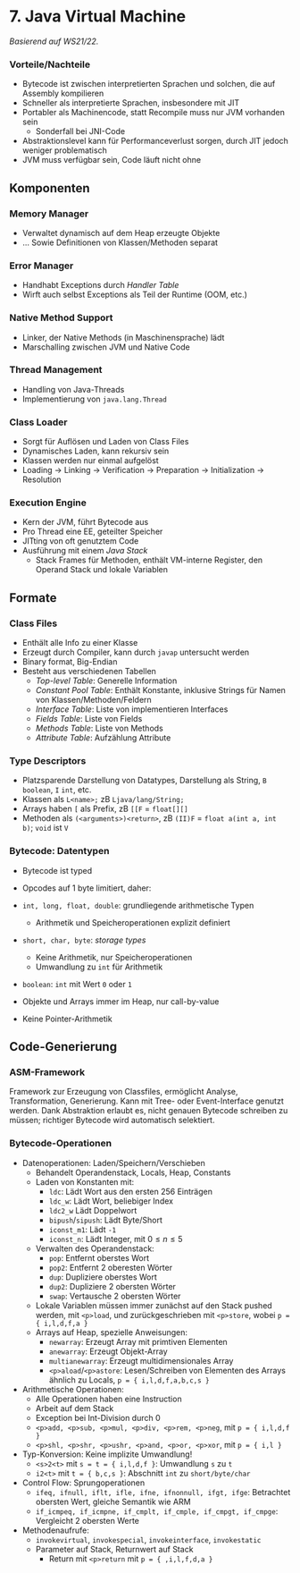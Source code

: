 # 7. Java Virtual Machine
*Basierend auf WS21/22.*

### Vorteile/Nachteile
- Bytecode ist zwischen interpretierten Sprachen und solchen, die auf
  Assembly kompilieren
- Schneller als interpretierte Sprachen, insbesondere mit JIT
- Portabler als Machinencode, statt Recompile muss nur JVM vorhanden sein
  - Sonderfall bei JNI-Code
- Abstraktionslevel kann für Performanceverlust sorgen, durch JIT
  jedoch weniger problematisch
- JVM muss verfügbar sein, Code läuft nicht ohne


## Komponenten
### Memory Manager
- Verwaltet dynamisch auf dem Heap erzeugte Objekte
- ... Sowie Definitionen von Klassen/Methoden separat

### Error Manager
- Handhabt Exceptions durch *Handler Table*
- Wirft auch selbst Exceptions als Teil der Runtime (OOM, etc.)

### Native Method Support
- Linker, der Native Methods (in Maschinensprache) lädt
- Marschalling zwischen JVM und Native Code

### Thread Management
- Handling von Java-Threads
- Implementierung von `java.lang.Thread`

### Class Loader
- Sorgt für Auflösen und Laden von Class Files
- Dynamisches Laden, kann rekursiv sein
- Klassen werden nur einmal aufgelöst
- Loading -> Linking -> Verification -> Preparation ->
  Initialization -> Resolution

### Execution Engine
- Kern der JVM, führt Bytecode aus
- Pro Thread eine EE, geteilter Speicher 
- JITting von oft genutztem Code
- Ausführung mit einem *Java Stack*
  - Stack Frames für Methoden, enthält VM-interne Register,
    den Operand Stack und lokale Variablen


## Formate
### Class Files
- Enthält alle Info zu einer Klasse
- Erzeugt durch Compiler, kann durch `javap` untersucht werden
- Binary format, Big-Endian
- Besteht aus verschiedenen Tabellen
  - *Top-level Table*: Generelle Information
  - *Constant Pool Table*: Enthält Konstante, inklusive Strings für
    Namen von Klassen/Methoden/Feldern
  - *Interface Table*: Liste von implementieren Interfaces
  - *Fields Table*: Liste von Fields
  - *Methods Table*: Liste von Methods
  - *Attribute Table*: Aufzählung Attribute

### Type Descriptors
- Platzsparende Darstellung von Datatypes, Darstellung als String,
`B` `boolean`, `I` `int`, etc.
- Klassen als `L<name>;` zB `Ljava/lang/String;`
- Arrays haben `[` als Prefix, zB `[[F` = `float[][]`
- Methoden als `(<arguments>)<return>`, zB `(II)F` =
  `float a(int a, int b)`; `void` ist `V`

### Bytecode: Datentypen
- Bytecode ist typed
- Opcodes auf 1 byte limitiert, daher:
- `int, long, float, double`: grundliegende arithmetische Typen
  - Arithmetik und Speicheroperationen explizit definiert
- `short, char, byte`: *storage types*
  - Keine Arithmetik, nur Speicheroperationen
  - Umwandlung zu `int` für Arithmetik
- `boolean`: `int` mit Wert `0` oder `1`

- Objekte und Arrays immer im Heap, nur call-by-value
- Keine Pointer-Arithmetik


## Code-Generierung
### ASM-Framework
Framework zur Erzeugung von Classfiles, ermöglicht Analyse,
Transformation, Generierung. Kann mit Tree- oder Event-Interface
genutzt werden.
Dank Abstraktion erlaubt es, nicht genauen Bytecode schreiben zu
müssen; richtiger Bytecode wird automatisch selektiert.

### Bytecode-Operationen
- Datenoperationen: Laden/Speichern/Verschieben
  - Behandelt Operandenstack, Locals, Heap, Constants
  - Laden von Konstanten mit:
    - `ldc`: Lädt Wort aus den ersten 256 Einträgen
    - `ldc_w`: Lädt Wort, beliebiger Index
    - `ldc2_w` Lädt Doppelwort
    - `bipush`/`sipush`: Lädt Byte/Short
    - `iconst_m1`: Lädt `-1`
    - `iconst_n`: Lädt Integer, mit $0 \le n \le 5$
  - Verwalten des Operandenstack:
    - `pop`: Entfernt oberstes Wort
    - `pop2`: Entfernt 2 oberesten Wörter
    - `dup`: Dupliziere oberstes Wort
    - `dup2`: Dupliziere 2 obersten Wörter
    - `swap`: Vertausche 2 obersten Wörter
  - Lokale Variablen müssen immer zunächst auf den Stack pushed
    werden, mit `<p>load`, und zurückgeschrieben mit `<p>store`,
    wobei `p = { i,l,d,f,a }`
  - Arrays auf Heap, spezielle Anweisungen:
    - `newarray`: Erzeugt Array mit primtiven Elementen
    - `anewarray`: Erzeugt Objekt-Array
    - `multianewarray`: Erzeugt multidimensionales Array
    - `<p>aload`/`<p>astore`: Lesen/Schreiben von Elementen
      des Arrays ähnlich zu Locals, `p = { i,l,d,f,a,b,c,s }`
- Arithmetische Operationen:
  - Alle Operationen haben eine Instruction
  - Arbeit auf dem Stack
  - Exception bei Int-Division durch 0
  - `<p>add, <p>sub, <p>mul, <p>div, <p>rem, <p>neg`, mit
    `p = { i,l,d,f }`
  - `<p>shl, <p>shr, <p>ushr, <p>and, <p>or, <p>xor`, mit
    `p = { i,l }`
- Typ-Konversion: Keine implizite Umwandlung!
  - `<s>2<t>` mit `s = t = { i,l,d,f }`: Umwandlung `s` zu `t`
  - `i2<t>` mit `t = { b,c,s }`: Abschnitt `int` zu `short/byte/char`
- Control Flow: Sprungoperationen
  - `ifeq, ifnull, iflt, ifle, ifne, ifnonnull, ifgt, ifge`:
    Betrachtet obersten Wert, gleiche Semantik wie ARM
  - `if_icmpeq, if_icmpne, if_cmplt, if_cmple, if_cmpgt, if_cmpge`:
    Vergleicht 2 obersten Werte
- Methodenaufrufe:
  - `invokevirtual`, `invokespecial`, `invokeinterface`, `invokestatic`
  - Parameter auf Stack, Returnwert auf Stack
    - Return mit `<p>return` mit `p = { ,i,l,f,d,a }`
